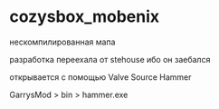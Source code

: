 # cozysbox_mobenix

нескомпилированная мапа

разработка переехала от stehouse ибо он заебался 

открывается с помощью Valve Source Hammer

GarrysMod > bin > hammer.exe
